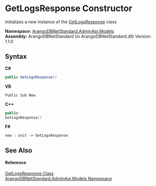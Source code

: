 # GetLogsResponse Constructor 
 

Initializes a new instance of the <a href="d2570de9-9199-9832-933e-0d68e7d5f893">GetLogsResponse</a> class

**Namespace:**&nbsp;<a href="09a5369e-c1cb-35e0-2a36-7817d39ab37d">ArangoDBNetStandard.AdminApi.Models</a><br />**Assembly:**&nbsp;ArangoDBNetStandard (in ArangoDBNetStandard.dll) Version: 1.1.0

## Syntax

**C#**<br />
``` C#
public GetLogsResponse()
```

**VB**<br />
``` VB
Public Sub New
```

**C++**<br />
``` C++
public:
GetLogsResponse()
```

**F#**<br />
``` F#
new : unit -> GetLogsResponse
```


## See Also


#### Reference
<a href="d2570de9-9199-9832-933e-0d68e7d5f893">GetLogsResponse Class</a><br /><a href="09a5369e-c1cb-35e0-2a36-7817d39ab37d">ArangoDBNetStandard.AdminApi.Models Namespace</a><br />
